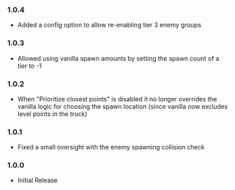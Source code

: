 ### 1.0.4

- Added a config option to allow re-enabling tier 3 enemy groups

### 1.0.3

- Allowed using vanilla spawn amounts by setting the spawn count of a tier to -1

### 1.0.2

- When "Prioritize closest points" is disabled it no longer overrides the vanilla logic for choosing the spawn location (since vanilla now excludes level points in the truck)

### 1.0.1

- Fixed a small oversight with the enemy spawning collision check

### 1.0.0

- Initial Release
